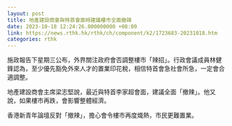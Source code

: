 ```yaml
---
layout: post
title: 地產建設商會與特首會面時建議樓市全面撤辣
date: 2023-10-18 12:24:26.000000000 +08:00
link: https://news.rthk.hk/rthk/ch/component/k2/1723683-20231018.htm
categories: rthk
---
```


施政報告下星期三公布，外界關注政府會否調整樓市「辣招」。行政會議成員林健鋒認為，至少優先豁免外來人才的置業印花稅，相信特首會急社會所急，一定會合適調整。

地產建設商會主席梁志堅說，最近與特首李家超會面，建議全面「撤辣」。他又說，如果樓市再跌，會影響整體經濟。

香港新青年論壇反對「撤辣」，擔心會令樓市再度熾熱，市民更難置業。
